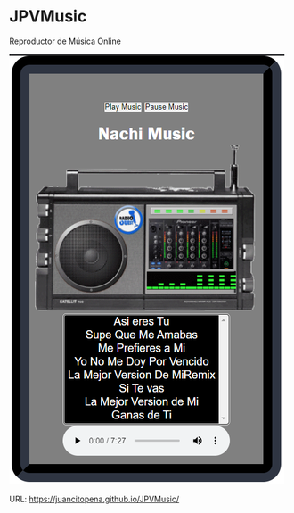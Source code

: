 # JPVMusic
Reproductor de Música Online

![](images/MUSIC.png)

URL: https://juancitopena.github.io/JPVMusic/



